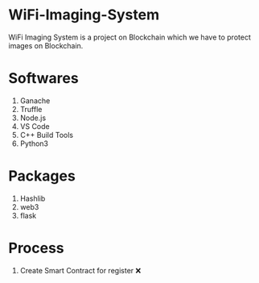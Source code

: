 # WiFi-Imaging-System
WiFi Imaging System is a project on Blockchain which we have to protect images on Blockchain.

# Softwares
1. Ganache
2. Truffle
3. Node.js
4. VS Code
5. C++ Build Tools
6. Python3

# Packages
1. Hashlib
2. web3
3. flask

# Process
1. Create Smart Contract for register :x:
